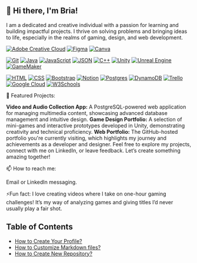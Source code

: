 ## 👋 Hi there, I'm Bria!

I am a dedicated and creative individual with a passion for learning and building impactful projects. I thrive on solving problems and bringing ideas to life, especially in the realms of gaming, design, and web development.

[![Adobe Creative Cloud](https://img.shields.io/badge/Adobe%20Creative%20Cloud-DA1F26?logo=Adobe%20Creative%20Cloud&logoColor=white&style=plastic)](#)
[![Figma](https://img.shields.io/badge/Figma-F24E1E?logo=figma&logoColor=white&style=plastic)](#)
[![Canva](https://img.shields.io/badge/Canva-%2300C4CC.svg?&logo=Canva&logoColor=whites&style=plastic)](#)

[![Git](https://img.shields.io/badge/Git-F05032?logo=git&logoColor=fff&style=plastic)](#)
[![Java](https://img.shields.io/badge/Java-%23ED8B00.svg?logo=openjdk&logoColor=white&style=plastic)](#)
[![JavaScript](https://img.shields.io/badge/JavaScript-F7DF1E?logo=javascript&logoColor=000&style=plastic)](#)
[![JSON](https://img.shields.io/badge/JSON-000?logo=json&logoColor=fff&style=plastic)](#)
[![C++](https://img.shields.io/badge/C++-%2300599C.svg?logo=c%2B%2B&logoColor=white&style=plastic)](#)
[![Unity](https://img.shields.io/badge/Unity-%23000000.svg?logo=unity&logoColor=white&style=plastic)](#)
[![Unreal Engine](https://img.shields.io/badge/Unreal%20Engine-%23313131.svg?logo=unrealengine&logoColor=white&style=plastic)](#)
[![GameMaker](https://img.shields.io/badge/GameMaker-000?logo=gamemaker&logoColor=fff)](#)

[![HTML](https://img.shields.io/badge/HTML-%23E34F26.svg?logo=html5&logoColor=white&style=plastic)](#)
[![CSS](https://img.shields.io/badge/CSS-1572B6?logo=css3&logoColor=fff&style=plastic)](#)
[![Bootstrap](https://img.shields.io/badge/Bootstrap-7952B3?logo=bootstrap&logoColor=fff&style=plastic)](#)
[![Notion](https://img.shields.io/badge/Notion-000?logo=notion&logoColor=fff&style=plastic)](#)
[![Postgres](https://img.shields.io/badge/Postgres-%23316192.svg?logo=postgresql&logoColor=white&style=plastic)](#)
[![DynamoDB](https://img.shields.io/badge/DynamoDB-4053D6?logo=amazondynamodb&logoColor=fff&style=plastic)](#)
[![Trello](https://img.shields.io/badge/Trello-0052CC?logo=trello&logoColor=fff&style=plastic)](#)
[![Google Cloud](https://img.shields.io/badge/Google%20Cloud-%234285F4.svg?logo=google-cloud&logoColor=white&style=plastic)](#)
[![W3Schools](https://img.shields.io/badge/W3Schools-04AA6D?logo=w3schools&logoColor=fff&style=plastic)](#)

🚀 Featured Projects:

**Video and Audio Collection App:** A PostgreSQL-powered web application for managing multimedia content, showcasing advanced database management and intuitive design.
**Game Design Portfolio:** A selection of mini-games and interactive prototypes developed in Unity, demonstrating creativity and technical proficiency.
**Web Portfolio:** The GitHub-hosted portfolio you're currently visiting, which highlights my journey and achievements as a developer and designer.
Feel free to explore my projects, connect with me on LinkedIn, or leave feedback. Let’s create something amazing together!

📫 How to reach me:

Email or LinkedIn messaging.

⚡Fun fact:
I love creating videos where I take on one-hour gaming challenges! It’s my way of analyzing games and giving titles I’d never usually play a fair shot.


## Table of Contents
- [How to Create Your Profile?](#how-to-create-your-profile)
- [How to Customize Markdown files?](#how-to-customize-markdown-files)
- [How to Create New Repository?](#how-to-create-new-repository)

<!--
**yungbreezei/yungbreezei** is a ✨ _special_ ✨ repository because its `README.md` (this file) appears on your GitHub profile.

Here are some ideas to get you started:

- 🔭 I’m currently working on ...
- 🌱 I’m currently learning ...
- 👯 I’m looking to collaborate on ...
- 🤔 I’m looking for help with ...
- 💬 Ask me about ...
- 📫 How to reach me: ...
- 😄 Pronouns: ...
- ⚡ Fun fact: ...
-->
